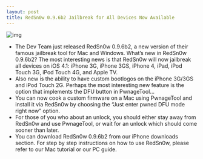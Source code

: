 ```yaml
---
layout: post
title: RedSn0w 0.9.6b2 Jailbreak for All Devices Now Available
---
```

![img](http://media.idownloadblog.com/wp-content/uploads/2010/09/RedSn0w-Logo.png)
* The Dev Team just released RedSn0w 0.9.6b2, a new version of their famous jailbreak tool for Mac and Windows. What’s new in RedSn0w 0.9.6b2? The most interesting news is that RedSn0w will now jailbreak all devices on iOS 4.1: iPhone 3G, iPhone 3GS, iPhone 4, iPad, iPod Touch 3G, iPod Touch 4G, and Apple TV.
* Also new is the ability to have custom bootlogos on the iPhone 3G/3GS and iPod Touch 2G. Perhaps the most interesting new feature is the option that implements the DFU button in PwnageTool…
* You can now cook a custom firmware on a Mac using PwnageTool and install it via RedSn0w by choosing the “Just enter pwned DFU mode right now” option.
* For those of you who about an unlock, you should either stay away from RedSn0w and use PwnageTool, or wait for an unlock which should come sooner than later.
* You can download RedSn0w 0.9.6b2 from our iPhone downloads section. For step by step instructions on how to use RedSn0w, please refer to our Mac tutorial or our PC guide.

